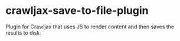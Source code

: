 # crawljax-save-to-file-plugin
Plugin for Crawljax that uses JS to render content and then saves the results to disk.
